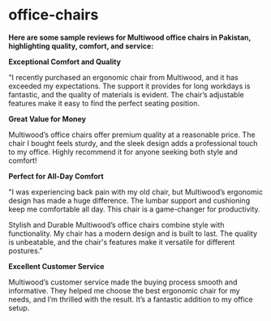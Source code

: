 # office-chairs

**Here are some sample reviews for Multiwood office chairs in Pakistan, highlighting quality, comfort, and service:**

**Exceptional Comfort and Quality**

"I recently purchased an ergonomic chair from Multiwood, and it has exceeded my expectations. The support it provides for long workdays is fantastic, and the quality of materials is evident. The chair’s adjustable features make it easy to find the perfect seating position.

**Great Value for Money**

Multiwood’s office chairs offer premium quality at a reasonable price. The chair I bought feels sturdy, and the sleek design adds a professional touch to my office. Highly recommend it for anyone seeking both style and comfort!

**Perfect for All-Day Comfort**

"I was experiencing back pain with my old chair, but Multiwood’s ergonomic design has made a huge difference. The lumbar support and cushioning keep me comfortable all day. This chair is a game-changer for productivity.

Stylish and Durable
Multiwood’s office chairs combine style with functionality. My chair has a modern design and is built to last. The quality is unbeatable, and the chair's features make it versatile for different postures."

**Excellent Customer Service**

Multiwood’s customer service made the buying process smooth and informative. They helped me choose the best ergonomic chair for my needs, and I’m thrilled with the result. It’s a fantastic addition to my office setup.
